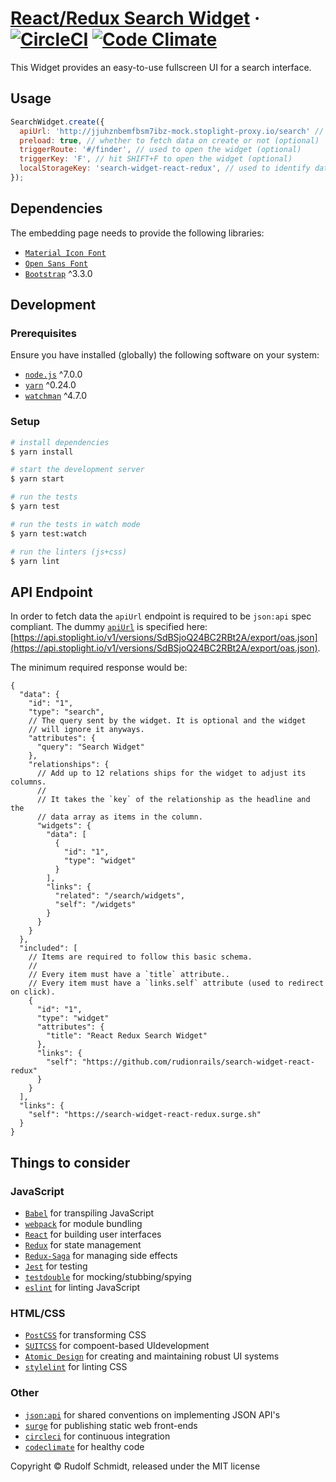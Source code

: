 # [React/Redux Search Widget](https://search-widget-react-redux.surge.sh) &middot; [![CircleCI](https://circleci.com/gh/rudionrails/search-widget-react-redux.svg?style=shield)](https://circleci.com/gh/rudionrails/search-widget-react-redux) [![Code Climate](https://codeclimate.com/github/rudionrails/search-widget-react-redux/badges/gpa.svg)](https://codeclimate.com/github/rudionrails/search-widget-react-redux)

This Widget provides an easy-to-use fullscreen UI for a search interface.

## Usage

```javascript
SearchWidget.create({
  apiUrl: 'http://jjuhznbemfbsm7ibz-mock.stoplight-proxy.io/search' // required
  preload: true, // whether to fetch data on create or not (optional)
  triggerRoute: '#/finder', // used to open the widget (optional)
  triggerKey: 'F', // hit SHIFT+F to open the widget (optional)
  localStorageKey: 'search-widget-react-redux', // used to identify data in localstorage (optional)
});

```

## Dependencies

The embedding page needs to provide the following libraries:

* [`Material Icon Font`](http://fonts.googleapis.com/icon?family=Material+Icons)
* [`Open Sans Font`](http://fonts.googleapis.com/css?family=Open+Sans:300,400,600,900,300italic,400italic)
* [`Bootstrap`](https://github.com/twbs/bootstrap) ^3.3.0


## Development

### Prerequisites

Ensure you have installed (globally) the following software on your system:

* [`node.js`](http://nodejs.org/) ^7.0.0
* [`yarn`](https://yarnpkg.com/) ^0.24.0
* [`watchman`](https://facebook.github.io/watchman/docs/install.html) ^4.7.0

### Setup

```sh
# install dependencies
$ yarn install

# start the development server
$ yarn start

# run the tests
$ yarn test

# run the tests in watch mode
$ yarn test:watch

# run the linters (js+css)
$ yarn lint
```

## API Endpoint

In order to fetch data the `apiUrl` endpoint is required to be `json:api` spec compliant. The dummy [`apiUrl`](http://jjuhznbemfbsm7ibz-mock.stoplight-proxy.io/search) is specified here: [https://api.stoplight.io/v1/versions/SdBSjoQ24BC2RBt2A/export/oas.json](https://api.stoplight.io/v1/versions/SdBSjoQ24BC2RBt2A/export/oas.json).

The minimum required response would be:

```
{
  "data": {
    "id": "1",
    "type": "search",
    // The query sent by the widget. It is optional and the widget
    // will ignore it anyways.
    "attributes": {
      "query": "Search Widget"
    },
    "relationships": {
      // Add up to 12 relations ships for the widget to adjust its columns.
      //
      // It takes the `key` of the relationship as the headline and the
      // data array as items in the column.
      "widgets": {
        "data": [
          {
            "id": "1",
            "type": "widget"
          }
        ],
        "links": {
          "related": "/search/widgets",
          "self": "/widgets"
        }
      }
    }
  },
  "included": [
    // Items are required to follow this basic schema.
    // 
    // Every item must have a `title` attribute..
    // Every item must have a `links.self` attribute (used to redirect on click).
    {
      "id": "1",
      "type": "widget"
      "attributes": {
        "title": "React Redux Search Widget"
      },
      "links": {
        "self": "https://github.com/rudionrails/search-widget-react-redux"
      }
    }
  ],
  "links": {
    "self": "https://search-widget-react-redux.surge.sh"
  }
}
```

## Things to consider

### JavaScript
* [`Babel`](http://babeljs.io/) for transpiling JavaScript
* [`webpack`](https://webpack.js.org/) for module bundling
* [`React`](https://facebook.github.io/react/) for building user interfaces
* [`Redux`](http://redux.js.org/) for state management
* [`Redux-Saga`](https://redux-saga.js.org/) for managing side effects
* [`Jest`](https://facebook.github.io/jest/) for testing
* [`testdouble`](https://github.com/testdouble/testdouble.js) for mocking/stubbing/spying
* [`eslint`](http://eslint.org/) for linting JavaScript

### HTML/CSS
* [`PostCSS`](http://postcss.org/) for transforming CSS
* [`SUITCSS`](http://suitcss.github.io/) for compoent-based UIdevelopment
* [`Atomic Design`](http://atomicdesign.bradfrost.com/) for creating and maintaining robust UI systems
* [`stylelint`](https://stylelint.io/) for linting CSS

### Other
* [`json:api`](http://jsonapi.org/) for shared conventions on implementing JSON API's
* [`surge`](http://surge.sh/) for publishing static web front-ends
* [`circleci`](https://circleci.com/gh/rudionrails/search-widget-react-redux) for continuous integration
* [`codeclimate`](https://codeclimate.com/github/rudionrails/search-widget-react-redux) for healthy code

Copyright © Rudolf Schmidt, released under the MIT license
